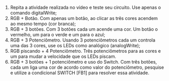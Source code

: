 1. Repita a atividade realizada no vídeo e teste seu circuito. Use apenas o comando digitalWrite;
2. RGB + Botão. Com apenas um botão, ao clicar as três cores acendem ao mesmo tempo (cor branca);
3. RGB + 3 botões. Com 3 botões cada um acende uma cor. Um botão o vermelho, um para o verde e um para o azul;
4. RGB + 3 Potenciômetro. Usando 3 potenciômetros cada um controla uma das 3 cores, use os LEDs como analógico (analogWrite);
5. RGB piscando + 4 Potenciômetro. Três potenciômetros para as cores e um para mudar a velocidade que os LEDs piscam.
6. RGB + 3 botões + 1 potenciômetro e uso do Switch. Com três botões, cada um liga uma cor de acordo como valor do potenciômetro, pesquise e utilize a condicional SWITCH [FB1] para resolver essa atividade.
